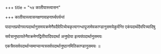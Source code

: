 +++
title = "५४ कातीयास्त्वासन"

+++
कातीयास्त्वासनक्षणावाहनार्घ्यपर्यन्तं

पादान्तप्रयोगवत्पदार्थानुसमयक्रमेणैवदैवेपित्र्येचकृत्वागन्धापूजामेवकाण्डानुसमयेकुर्वन्ति एकंपदार्थदैवपित्र्यादिषु

सर्वत्रानुष्ठायतेनैवक्रमेणद्वितीयादिपदार्था अनुष्ठेया इत्ययंपदार्थानुसमयः

एकत्रैवसर्वपदार्थान्समाप्यान्यत्रसर्वपदार्थानुष्ठानमितिकाण्डानुसमयः ॥
